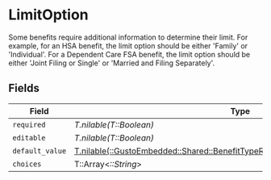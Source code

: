 # LimitOption

Some benefits require additional information to determine their limit. For example, for an HSA benefit, the limit option should be either 'Family' or 'Individual'. For a Dependent Care FSA benefit, the limit option should be either 'Joint Filing or Single' or 'Married and Filing Separately'.


## Fields

| Field                                                                                                                                                       | Type                                                                                                                                                        | Required                                                                                                                                                    | Description                                                                                                                                                 |
| ----------------------------------------------------------------------------------------------------------------------------------------------------------- | ----------------------------------------------------------------------------------------------------------------------------------------------------------- | ----------------------------------------------------------------------------------------------------------------------------------------------------------- | ----------------------------------------------------------------------------------------------------------------------------------------------------------- |
| `required`                                                                                                                                                  | *T.nilable(T::Boolean)*                                                                                                                                     | :heavy_minus_sign:                                                                                                                                          | N/A                                                                                                                                                         |
| `editable`                                                                                                                                                  | *T.nilable(T::Boolean)*                                                                                                                                     | :heavy_minus_sign:                                                                                                                                          | N/A                                                                                                                                                         |
| `default_value`                                                                                                                                             | [T.nilable(::GustoEmbedded::Shared::BenefitTypeRequirementsLimitOptionDefaultValue)](../../models/shared/benefittyperequirementslimitoptiondefaultvalue.md) | :heavy_minus_sign:                                                                                                                                          | N/A                                                                                                                                                         |
| `choices`                                                                                                                                                   | T::Array<*::String*>                                                                                                                                        | :heavy_minus_sign:                                                                                                                                          | N/A                                                                                                                                                         |